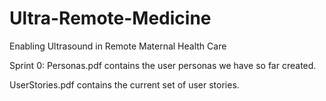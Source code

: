 Ultra-Remote-Medicine
=====================

Enabling Ultrasound in Remote Maternal Health Care

Sprint 0:
Personas.pdf contains the user personas we have so far created.

UserStories.pdf contains the current set of user stories.
